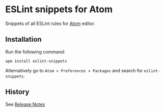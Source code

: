 # ESLint snippets for Atom

Snippets of all ESLint rules for [Atom](https://atom.io/) editor.


## Installation

Run the following command:

```shell
apm install eslint-snippets
```

Alternatively go to `Atom > Preferences > Packages` and search for `eslint-snippets`.

## History
See [Release Notes](https://github.com/kamataryo/eslint-snippets/releases)
